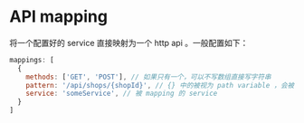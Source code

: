 # API mapping

将一个配置好的 service 直接映射为一个 http api 。一般配置如下：

```js
mappings: [
  {
    methods: ['GET', 'POST'], // 如果只有一个，可以不写数组直接写字符串
    pattern: '/api/shops/{shopId}', // {} 中的被视为 path variable ，会被匹配出来后传递给 service
    service: 'someService', // 被 mapping 的 service
  }
]
```
